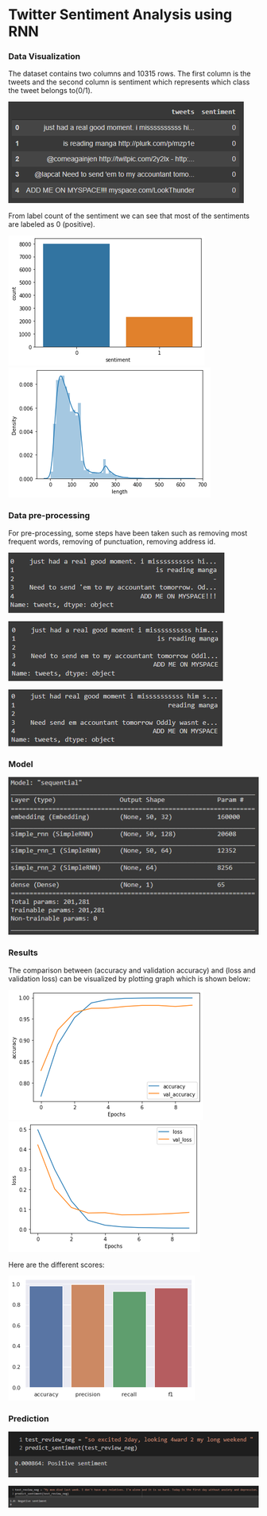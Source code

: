 # Twitter Sentiment Analysis using RNN
### **Data Visualization**

The dataset contains two columns and 10315 rows. The first column is the tweets and the second column is
sentiment which represents which class the tweet belongs to(0/1).

![](assets/sample_data.png)

From label count of the sentiment we can see that most of the sentiments are labeled as 0 (positive).

![](assets/label_count.png) ![](assets/density.png)

### **Data pre-processing**

For pre-processing, some steps have been taken such as removing most frequent words, removing of punctuation,
removing address id.

![](assets/address_id_removal.png)

![](assets/punctuation_removal.png)

![](assets/frequent_words_removal.png)


### **Model**

![](assets/model.png)

### **Results**

The comparison between (accuracy and validation accuracy) and (loss and validation loss) can be visualized
by plotting graph which is shown below:

![](assets/accuracy.png) ![](assets/loss.png)

Here are the different scores:

![](assets/scores.png)

### **Prediction**

![](assets/pos_pred.png)

![](assets/neg_pred.png)